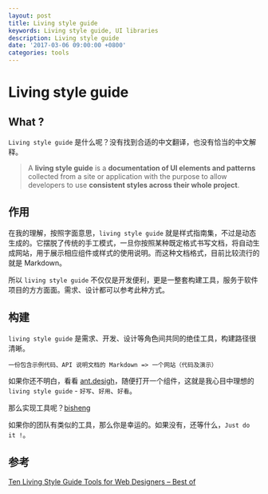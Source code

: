 ```yaml
---
layout: post
title: Living style guide
keywords: Living style guide, UI libraries
description: Living style guide
date: '2017-03-06 09:00:00 +0800'
categories: tools
---
```


# Living style guide

## What ?

`Living style guide` 是什么呢？没有找到合适的中文翻译，也没有恰当的中文解释。

> A **living style guide** is a **documentation of UI elements and patterns** collected from a site or application with the purpose to allow developers to use **consistent styles across their whole project**.

## 作用

在我的理解，按照字面意思，`living style guide` 就是样式指南集，不过是动态生成的。它摆脱了传统的手工模式，一旦你按照某种既定格式书写文档，将自动生成网站，用于展示相应组件或样式的使用说明。而这种文档格式，目前比较流行的就是 Markdown。

所以 `living style guide` 不仅仅是开发便利，更是一整套构建工具，服务于软件项目的方方面面。需求、设计都可以参考此种方式。

## 构建

`living style guide` 是需求、开发、设计等角色间共同的绝佳工具，构建路径很清晰。

```
一份包含示例代码、API 说明文档的 Markdown => 一个网站（代码及演示）
```

如果你还不明白，看看 [ant.desigh](https://ant.design/docs/react/introduce-cn)，随便打开一个组件，这就是我心目中理想的 `living style guide` - `好写`、`好用`、`好看`。

那么实现工具呢？[bisheng](https://github.com/benjycui/bisheng)

如果你的团队有类似的工具，那么你是幸运的。如果没有，还等什么，`Just do it !`。

## 参考

[Ten Living Style Guide Tools for Web Designers – Best of](http://www.hongkiat.com/blog/best-living-style-guide-tools/)
